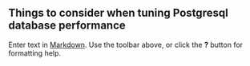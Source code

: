 ## Things to consider when tuning Postgresql database performance

Enter text in [Markdown](http://daringfireball.net/projects/markdown/). Use the toolbar above, or click the **?** button for formatting help.
